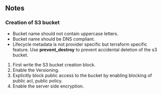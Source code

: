 ## Notes

### Creation of S3 bucket
- Bucket name should not contain uppercase letters. 
- Bucket name should be DNS compliant.
- Lifecycle metadata is not provider specific but terraform specific feature. Use **prevent_destroy** to prevent accidental deletion of the s3 bucket.

1. First write the S3 bucket creation block.
2. Enable the Versioning.
3. Explicitly block public access to the bucket by enabling blocking of public acl, public policy.
4. Enable the server side encryption.

